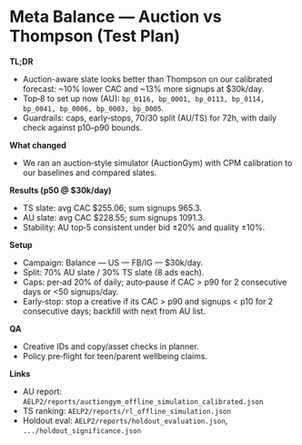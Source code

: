 # Meta Balance — Auction vs Thompson (Test Plan)

**TL;DR**
- Auction-aware slate looks better than Thompson on our calibrated forecast: ~10% lower CAC and ~13% more signups at $30k/day.
- Top‑8 to set up now (AU): `bp_0116, bp_0001, bp_0113, bp_0114, bp_0041, bp_0006, bp_0003, bp_0005`.
- Guardrails: caps, early‑stops, 70/30 split (AU/TS) for 72h, with daily check against p10–p90 bounds.

**What changed**
- We ran an auction‑style simulator (AuctionGym) with CPM calibration to our baselines and compared slates.

**Results (p50 @ $30k/day)**
- TS slate: avg CAC $255.06; sum signups 965.3.
- AU slate: avg CAC $228.55; sum signups 1091.3.
- Stability: AU top‑5 consistent under bid ±20% and quality ±10%.

**Setup**
- Campaign: Balance — US — FB/IG — $30k/day.
- Split: 70% AU slate / 30% TS slate (8 ads each).
- Caps: per‑ad 20% of daily; auto‑pause if CAC > p90 for 2 consecutive days or <50 signups/day.
- Early‑stop: stop a creative if its CAC > p90 and signups < p10 for 2 consecutive days; backfill with next from AU list.

**QA**
- Creative IDs and copy/asset checks in planner.
- Policy pre‑flight for teen/parent wellbeing claims.

**Links**
- AU report: `AELP2/reports/auctiongym_offline_simulation_calibrated.json`
- TS ranking: `AELP2/reports/rl_offline_simulation.json`
- Holdout eval: `AELP2/reports/holdout_evaluation.json`, `.../holdout_significance.json`

